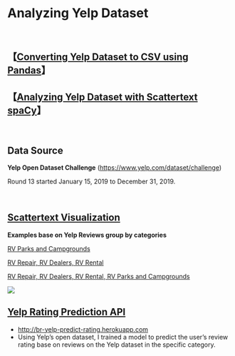 # Analyzing Yelp Dataset

<br>

## **【[Converting Yelp Dataset to CSV using Pandas](https://link.medium.com/0k0DEb3Qy1)】** 
## **【[Analyzing Yelp Dataset with Scattertext spaCy](https://link.medium.com/k3DRTC57I1)】** 

<br>

## Data Source

**Yelp Open Dataset Challenge** (https://www.yelp.com/dataset/challenge)

Round 13 started January 15, 2019 to December 31, 2019.

<br>

## [Scattertext Visualization](https://github.com/JasonKessler/scattertext)

**Examples base on Yelp Reviews group by categories**

[RV Parks and Campgrounds](http://gyhou.com/RV-Parks-Campgrounds-Yelp-Reviews-Scattertext.html)

[RV Repair, RV Dealers, RV Rental](http://gyhou.com/RV-Auto-Yelp-Reviews-Scattertext.html)

[RV Repair, RV Dealers, RV Rental, RV Parks and Campgrounds](http://gyhou.com/RV-Yelp-Reviews-Scattertext.html)


<img src="https://github.com/gyhou/yelp_dataset/blob/master/yelp_rv_scattertext.png?raw=true">

## [Yelp Rating Prediction API](https://gyhou.com/2019-09-27-Business-Recommendation/)
- http://br-yelp-predict-rating.herokuapp.com
- Using Yelp’s open dataset, I trained a model to predict the user’s review rating base on reviews on the Yelp dataset in the specific category.
